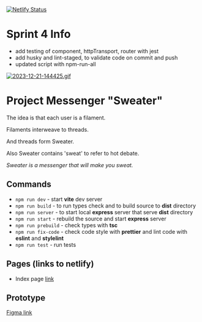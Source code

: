 [![Netlify Status](https://api.netlify.com/api/v1/badges/4abdf3ad-280d-4be4-a89a-c669f97d395f/deploy-status?branch=deploy)](https://app.netlify.com/sites/tangerine-panda-5ff950/deploys)

# Sprint 4 Info

- add testing of component, httpTransport, router with jest
- add husky and lint-staged, to validate code on commit and push
- updated script with npm-run-all

[![2023-12-21-144425.gif](https://i.postimg.cc/85twBtWB/2023-12-21-144425.gif)](https://postimg.cc/hzQ9K82f)

# Project Messenger "Sweater"

The idea is that each user is a filament.

Filaments interweave to threads.

And threads form Sweater.

Also Sweater contains 'sweat' to refer to hot debate.

_Sweater is a messenger that will make you sweat._

## Commands

- `npm run dev` - start **vite** dev server
- `npm run build` - to run types check and to build source to **dist** directory
- `npm run server` - to start local **express** server that serve **dist** directory
- `npm run start` - rebuild the source and start **express** server
- `npm run prebuild` - check types with **tsc**
- `npm run fix-code` - check code style with **prettier** and lint code with **eslint** and **stylelint**
- `npm run test` - run tests

## Pages (links to netlify)

- Index page [link](https://tangerine-panda-5ff950.netlify.app/)

## Prototype

[Figma link](https://www.figma.com/file/Qg7ZcgVIdRBW2Vo03Nf5J1/Untitled?type=design&node-id=0%3A1&mode=design&t=PMcwbCtKFhTk3CQB-1)
